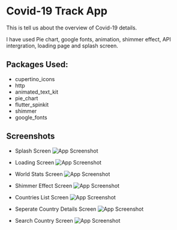 
# Covid-19 Track App

This is tell us about the overview of Covid-19 details.

I have used Pie chart, google fonts, animation, shimmer effect, API intergration, loading page and splash screen.

## Packages Used:

- cupertino_icons
- http
- animated_text_kit
- pie_chart
- flutter_spinkit
- shimmer
- google_fonts


## Screenshots

- Splash Screen
![App Screenshot](https://raw.githubusercontent.com/SohaibAhmad786/Covid-19-Track-App-in-Flutter-Dart/master/ScreenShots/Screenshot_1663934101.png)

- Loading Screen
![App Screenshot](https://raw.githubusercontent.com/SohaibAhmad786/Covid-19-Track-App-in-Flutter-Dart/master/ScreenShots/Screenshot_1663934103.png)

- World Stats Screen
![App Screenshot](https://raw.githubusercontent.com/SohaibAhmad786/Covid-19-Track-App-in-Flutter-Dart/master/ScreenShots/Screenshot_1663934105.png)

- Shimmer Effect Screen
![App Screenshot](https://raw.githubusercontent.com/SohaibAhmad786/Covid-19-Track-App-in-Flutter-Dart/master/ScreenShots/Screenshot_1663934119.png)

- Countries List Screen
![App Screenshot](https://raw.githubusercontent.com/SohaibAhmad786/Covid-19-Track-App-in-Flutter-Dart/master/ScreenShots/Screenshot_1663934122.png)

- Seperate Country Details Screen
![App Screenshot](https://raw.githubusercontent.com/SohaibAhmad786/Covid-19-Track-App-in-Flutter-Dart/master/ScreenShots/Screenshot_1663934127.png)

- Search Country Screen
![App Screenshot](https://raw.githubusercontent.com/SohaibAhmad786/Covid-19-Track-App-in-Flutter-Dart/master/ScreenShots/Screenshot_1663934329.png)


